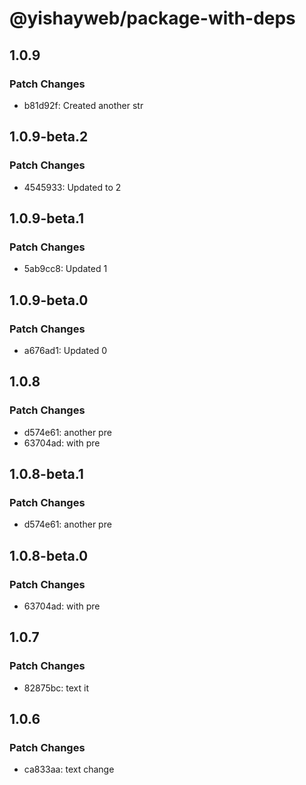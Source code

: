 # @yishayweb/package-with-deps

## 1.0.9

### Patch Changes

- b81d92f: Created another str

## 1.0.9-beta.2

### Patch Changes

- 4545933: Updated to 2

## 1.0.9-beta.1

### Patch Changes

- 5ab9cc8: Updated 1

## 1.0.9-beta.0

### Patch Changes

- a676ad1: Updated 0

## 1.0.8

### Patch Changes

- d574e61: another pre
- 63704ad: with pre

## 1.0.8-beta.1

### Patch Changes

- d574e61: another pre

## 1.0.8-beta.0

### Patch Changes

- 63704ad: with pre

## 1.0.7

### Patch Changes

- 82875bc: text it

## 1.0.6

### Patch Changes

- ca833aa: text change
